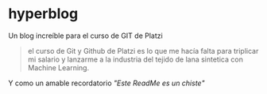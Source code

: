 # hyperblog

Un blog increíble para el curso de GIT de Platzi
> el curso de Git y Github de Platzi es lo que me hacía falta para triplicar mi salario y lanzarme a la industria del tejido de lana sintetica con Machine Learning.
<p
En este curso vemos de todo
* Todos los comandos de git
* El flujo d trabajo en Github
* El verdadero amor por las buenas practicas
* Trucos muy locos del profe
* Las personalidades de Freddy
*Creado por el increible platzi team
*Incluye ejemplos en windows, linux y  mac
>

Y como un amable recordatorio *"Este ReadMe es un chiste"*
